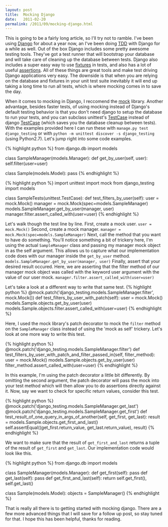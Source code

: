 ```yaml
---
layout: post
title:  Mocking Django
date:   2011-02-20
permalink: /2011/09/mocking-django.html
---
```


This is going to be a fairly long article, so I'll try not to ramble. I've
been using [Django][Django] for about a year now,
an I've been doing [TDD][TDD] with Django for a while as well. Out of the
box Django includes some pretty awesome testing tools. They've got a test
runner that will bootstrap your database and will take care of cleaning up
the database between tests. Django also includes a super easy way to use
[fixtures][fixtures] in tests, and also has a lot of useful [assertions][assertions].
All of these things are great tools and make test driving Django applications
very easy. The downside is that when you are relying on the database and fixtures
in your unit test suite inevitably it will end up taking a long time to run all
tests, which is where mocking comes in to save the day.

When it comes to mocking in Django, I reccomend the [mock][mock] library. Another
advantage, besides faster tests, of using mocking instead of Django's default
testing behavior is that you don't need django to setup the database to run
your tests, and you can subclass unittest's [TestCase][TestCase] instead of
django [TestCase][DjangoTestCase] (which saves you the database cleanup between
tests). With the examples provided here I can run these with `manage.py test django_testing`
or with `python -m unittest discover -s django_testing` (using Python2.7). Let's jump
right into some code examples.

{% highlight python %}
from django.db import models
 
class SampleManager(models.Manager):
    def get_by_user(self, user):
        self.filter(user=user)
 
class Sample(models.Model):
    pass
{% endhighlight %}
<br />

{% highlight python %}
import unittest
import mock
from django_testing import models
 
class SampleTests(unittest.TestCase):
    def test_filters_by_user(self):
        user = mock.Mock()
        manager = mock.Mock(spec=models.SampleManager)
        models.SampleManager.get_by_user(manager, user)
        manager.filter.assert_called_with(user=user)
{% endhighlight %}
<br />

Let's walk though the test line by line. First, create a mock user.
`user = mock.Mock()`
Second, create a mock manager.
`manager = mock.Mock(spec=models.SampleManager)`
Next, call the method that you want to have do something. You'll notice
something a bit of trickery here, I'm using the actual `SampleManager`
class and passing my manager mock object in as the self argument. This
allows us to capture what our implementation code does with our manager
inside the `get_by_user` method.
`models.SampleManager.get_by_user(manager, user)`
Finally, assert that your desired result occured. Here, we are asserting that
the filter method of our manager mock object was called with the keyword user
argument with the value of our user mock.
`manager.filter.assert_called_with(user=user)`

Let's take a look at a different way to write that same test.
{% highlight python %}
    @mock.patch('django_testing.models.SampleManager.filter', mock.Mock())
    def test_filters_by_user_with_patch(self):
        user = mock.Mock()
        models.Sample.objects.get_by_user(user)
        models.Sample.objects.filter.assert_called_with(user=user)
{% endhighlight %}

Here, I used the mock library's patch decorator to mock the `filter` method on
the `SampleManager` class instead of using the 'mock as self' trickery. Let's
look at one more way to write this test.

{% highlight python %}
    @mock.patch('django_testing.models.SampleManager.filter')
    def test_filters_by_user_with_patch_and_filter_passed_in(self, filter_method):
        user = mock.Mock()
        models.Sample.objects.get_by_user(user)
        filter_method.assert_called_with(user=user)
{% endhighlight %}

In this example, I'm using the patch decorator a little bit differently. By omitting
the second argument, the patch decorator will pass the mock into your test method
which will then allow you to do assertions directly against it. Now, say we want to
check for specific return values, consider this test.

{% highlight python %}
    @mock.patch('django_testing.models.SampleManager.get_last')
    @mock.patch('django_testing.models.SampleManager.get_first')
    def test_result_of_one_query_in_args_of_another(self, get_first, get_last):
        result = models.Sample.objects.get_first_and_last()
        self.assertEqual((get_first.return_value, get_last.return_value), result)
{% endhighlight %}

We want to make sure that the result of `get_first_and_last` returns a tuple of the result
of `get_first` and `get_last`. Our implementation code would look like this.

{% highlight python %}
from django.db import models
 
class SampleManager(models.Manager):
    def get_first(self):
        pass
    def get_last(self):
        pass
    def get_first_and_last(self):
        return self.get_first(), self.get_last()
 
class Sample(models.Model):
    objects = SampleManager()
{% endhighlight %}

That is really all there is to getting started with mocking django. There are a few more
advanced things that I will save for a follow up post, so stay tuned for that. I hope this
has been helpful, thanks for reading.

[Django]: http://www.djangoproject.com/
[TDD]: http://en.wikipedia.org/wiki/Test-driven_development
[fixtures]: http://docs.djangoproject.com/en/dev/topics/testing/#fixture-loading
[assertions]: https://docs.djangoproject.com/en/dev/topics/testing/overview/#assertions
[mock]: http://pypi.python.org/pypi/mock/
[TestCase]: http://docs.python.org/2/library/unittest.html#unittest.TestCase
[DjangoTestCase]: https://docs.djangoproject.com/en/dev/topics/testing/overview/#django.test.TestCase
